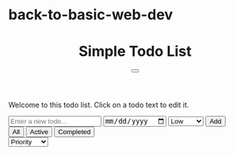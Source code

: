 # back-to-basic-web-dev
<!DOCTYPE html>
<html lang="en" data-theme="light">
<head>
    <meta charset="UTF-8" />
    <meta name="viewport" content="width=device-width, initial-scale=1.0">
    <link rel="stylesheet" href="style.css" />
    <link rel="stylesheet" href="https://cdnjs.cloudflare.com/ajax/libs/font-awesome/6.0.0/css/all.min.css">
    <title>TodoList</title>
</head>
<body>
    <div class="container">
        <header>
            <h1>Simple Todo List</h1>
            <button id="theme-toggle" title="Toggle dark/light mode">
                <i class="fas fa-sun"></i>
            </button>
        </header>
        <p class="intro">Welcome to this todo list. Click on a todo text to edit it.</p>
        <div class="add-todo">
            <input type="text" id="todo-input" placeholder="Enter a new todo..." />
            <input type="date" id="due-date" title="Set due date">
            <select id="priority" title="Set priority">
                <option value="low">Low</option>
                <option value="medium">Medium</option>
                <option value="high">High</option>
            </select>
            <button id="add-btn">
                <i class="fas fa-plus"></i> Add
            </button>
        </div>
        <div class="todo-controls">
            <div class="filter-buttons">
                <button data-filter="all" class="active">All</button>
                <button data-filter="active">Active</button>
                <button data-filter="completed">Completed</button>
            </div>
            <select id="sort-by" title="Sort todos">
                <option value="priority">Priority</option>
                <option value="date">Due Date</option>
                <option value="name">Name</option>
            </select>
        </div>
        <ul id="todo-list"></ul>
    </div>
    <script src="script.js"></script>
</body>
</html>
